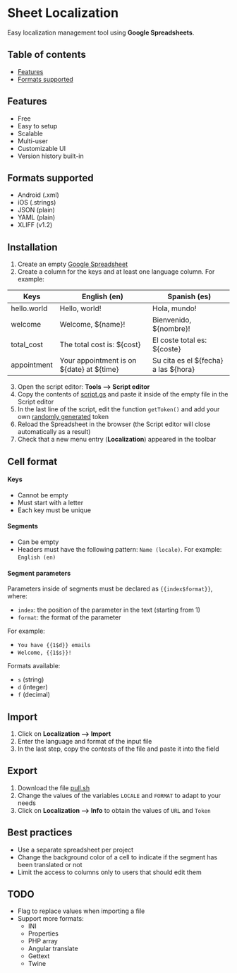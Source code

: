 # Sheet Localization

Easy localization management tool using **Google Spreadsheets**.

## Table of contents
* [Features](README.md#features)
* [Formats supported](README.md#formats-supported)

## Features
* Free
* Easy to setup
* Scalable
* Multi-user
* Customizable UI
* Version history built-in

## Formats supported
* Android (.xml)
* iOS (.strings)
* JSON (plain)
* YAML (plain)
* XLIFF (v1.2)

## Installation
1. Create an empty [Google Spreadsheet](https://www.google.com/sheets/about)
2. Create a column for the keys and at least one language column. For example:

| Keys        | English (en)                              | Spanish (es)                         |
|-------------|-------------------------------------------|--------------------------------------|
| hello.world | Hello, world!                             | Hola, mundo!                         |
| welcome     | Welcome, ${name}!                         | Bienvenido, ${nombre}!               |
| total_cost  | The total cost is: ${cost}                | El coste total es: ${coste}          |
| appointment | Your appointment is on ${date} at ${time} | Su cita es el ${fecha} a las ${hora} |

3. Open the script editor: **Tools ⟶ Script editor**
4. Copy the contents of [script.gs](https://raw.githubusercontent.com/mauriciotogneri/sheet-localization/master/script.gs) and paste it inside of the empty file in the Script editor
5. In the last line of the script, edit the function `getToken()` and add your own [randomly generated](https://www.uuidgenerator.net) token
6. Reload the Spreadsheet in the browser (the Script editor will close automatically as a result)
7. Check that a new menu entry (**Localization**) appeared in the toolbar

## Cell format

#### Keys
* Cannot be empty
* Must start with a letter
* Each key must be unique

#### Segments
* Can be empty
* Headers must have the following pattern: `Name (locale)`. For example: `English (en)`

#### Segment parameters
Parameters inside of segments must be declared as `{{index$format}}`, where:
* `index`: the position of the parameter in the text (starting from 1)
* `format`: the format of the parameter

For example:
* `You have {{1$d}} emails`
* `Welcome, {{1$s}}!`

Formats available:
* `s` (string)
* `d` (integer)
* `f` (decimal)

## Import

1. Click on **Localization ⟶ Import**
2. Enter the language and format of the input file
3. In the last step, copy the contests of the file and paste it into the field

## Export

1. Download the file [pull.sh](https://raw.githubusercontent.com/mauriciotogneri/sheet-localization/master/pull.sh)
2. Change the values of the variables `LOCALE` and `FORMAT` to adapt to your needs
3. Click on **Localization ⟶ Info** to obtain the values of `URL` and `Token`

## Best practices
* Use a separate spreadsheet per project
* Change the background color of a cell to indicate if the segment has been translated or not
* Limit the access to columns only to users that should edit them

## TODO
* Flag to replace values when importing a file
* Support more formats:
	- INI
	- Properties
	- PHP array
	- Angular translate
	- Gettext
	- Twine